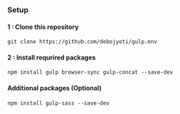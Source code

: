 ### Setup 

#### 1 : Clone this repository 
```
git clone https://github.com/debojyoti/gulp.env
```

#### 2 : Install requrired packages
```
npm install gulp browser-sync gulp-concat --save-dev
```

#### Additional packages (Optional)
```
npm install gulp-sass --save-dev
```


